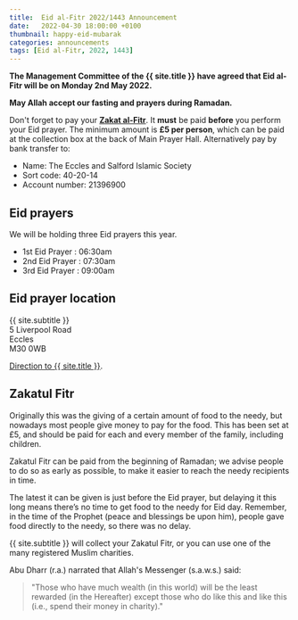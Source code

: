 ```yaml
---
title:  Eid al-Fitr 2022/1443 Announcement
date:   2022-04-30 18:00:00 +0100
thumbnail: happy-eid-mubarak
categories: announcements
tags: [Eid al-Fitr, 2022, 1443]
---
```


**The Management Committee of the {{ site.title }} have agreed that Eid al-Fitr will be on Monday 2nd May 2022.**

**May Allah accept our fasting and prayers during Ramadan.**

Don't forget to pay your **[Zakat al-Fitr](#zakatul-fitr)**. It **must** be paid **before** you perform your Eid prayer. The minimum amount is **£5 per person**, which can be paid at the collection box at the back of Main Prayer Hall. Alternatively pay by bank transfer to:

- Name: The Eccles and Salford Islamic Society
- Sort code: 40-20-14
- Account number: 21396900

## Eid prayers

We will be holding three Eid prayers this year.

- 1st Eid Prayer : 06:30am
- 2nd Eid Prayer : 07:30am
- 3rd Eid Prayer : 09:00am

## Eid prayer location

{{ site.subtitle }}<br/>
5 Liverpool Road<br/>
Eccles<br/>
M30 0WB

[Direction to {{ site.title }}](https://www.google.co.uk/maps/dir//Eccles+Mosque,+5+Liverpool+Road,+Eccles,+Salford+M30+0WB,+United+Kingdom/).

## Zakatul Fitr

Originally this was the giving of a certain amount of food to the needy, but nowadays most people give money to pay for the food. This has been set at £5, and should be paid for each and every member of the family, including children.

Zakatul Fitr can be paid from the beginning of Ramadan; we advise people to do so as early as possible, to make it easier to reach the needy recipients in time.

The latest it can be given is just before the Eid prayer, but delaying it this long means there’s no time to get food to the needy for Eid day. Remember, in the time of the Prophet (peace and blessings be upon him), people gave food directly to the needy, so there was no delay.

{{ site.subtitle }} will collect your Zakatul Fitr, or you can use one of the many registered Muslim charities.

Abu Dharr (r.a.) narrated that Allah's Messenger (s.a.w.s.) said:

> "Those who have much wealth (in this world) will be the least rewarded (in the Hereafter) except those who do like this and like this (i.e., spend their money in charity)."
